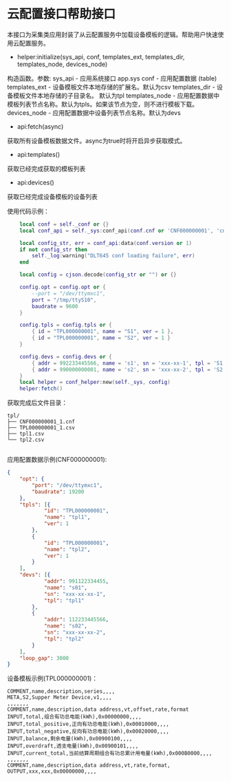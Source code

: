 # 云配置接口帮助接口

本接口为采集类应用封装了从云配置服务中加载设备模板的逻辑。帮助用户快速使用云配置服务。

* helper:initialize\(sys\_api, conf, templates\_ext, templates\_dir, templates\_node, devices\_node\)

构造函数。参数:
sys\_api - 应用系统接口 app.sys
conf - 应用配置数据 (table)
templates\_ext - 设备模板文件本地存储的扩展名。默认为csv
templates\_dir - 设备模板文件本地存储的子目录名。 默认为tpl
templates\_node - 应用配置数据中模板列表节点名称。默认为tpls。如果该节点为空，则不进行模板下载。
devices\_node - 应用配置数据中设备列表节点名称。默认为devs

* api:fetch\(async\)

获取所有设备模板数据文件。async为true时将开启异步获取模式。

* api:templates\(\)

获取已经完成获取的模板列表

* api:devices\(\)

获取已经完成设备模板的设备列表

使用代码示例：
``` lua
	local conf = self._conf or {}
	local conf_api = self._sys:conf_api(conf.cnf or 'CNF000000001', 'cnf', 'tpl')

	local config_str, err = conf_api:data(conf.version or 1)
	if not config_str then
		self._log:warning("DLT645 conf loading failure", err)
	end

	local config = cjson.decode(config_str or "") or {}

	config.opt = config.opt or {
		--port = "/dev/ttymxc1",
		port = "/tmp/ttyS10",
		baudrate = 9600
	}

	config.tpls = config.tpls or {
		{ id = "TPL000000001", name = "S1", ver = 1 },
		{ id = "TPL000000001", name = "S2", ver = 1 }
	}

	config.devs = config.devs or {
		{ addr = 992233445566, name = 's1', sn = 'xxx-xx-1', tpl = 'S1' },
		{ addr = 990000000001, name = 's2', sn = 'xxx-xx-2', tpl = 'S2' },
	}
	local helper = conf_helper:new(self._sys, config)
	helper:fetch()

```

获取完成后文件目录：
```
tpl/
├── CNF000000001_1.cnf
├── TPL000000001_1.csv
├── tpl1.csv
└── tpl2.csv
 
```

应用配置数据示例\(CNF000000001\):
``` json
{
	"opt": {
		"port": "/dev/ttymxc1",
		"baudrate": 19200
	},
	"tpls": [{
			"id": "TPL000000001",
			"name": "tpl1",
			"ver": 1
		},
		{
			"id": "TPL000000001",
			"name": "tpl2",
			"ver": 1
		}
	],
	"devs": [{
			"addr": 991122334455,
			"name": "s01",
			"sn": "xxx-xx-xx-1",
			"tpl": "tpl1"
		},
		{
			"addr": 112233445566,
			"name": "s02",
			"sn": "xxx-xx-xx-2",
			"tpl": "tpl2"
		}
	],
	"loop_gap": 3000
}
```

设备模板示例\(TPL000000001\)：
``` csv
COMMENT,name,description,series,,,,
META,S2,Supper Meter Device,v1,,,,
,,,,,,,
COMMENT,name,description,data address,vt,offset,rate,format
INPUT,total,组合有功总电能(kWh),0x00000000,,,,
INPUT,total_positive,正向有功总电能(kWh),0x00010000,,,,
INPUT,total_negative,反向有功总电能(kWh),0x00020000,,,,
INPUT,balance,剩余电量(kWh),0x00900100,,,,
INPUT,overdraft,透支电量(kWh),0x00900101,,,,
INPUT,current_total,当前结算周期组合有功总累计用电量(kWh),0x000B0000,,,,
,,,,,,,
COMMENT,name,description,data address,vt,rate,format,
OUTPUT,xxx,xxx,0x00000000,,,,
```



